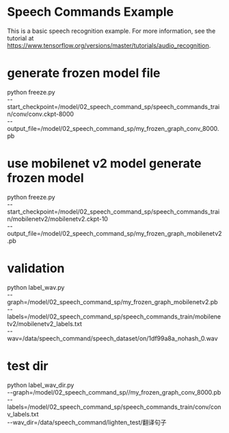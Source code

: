 # Speech Commands Example

This is a basic speech recognition example. For more information, see the
tutorial at https://www.tensorflow.org/versions/master/tutorials/audio_recognition.

# generate frozen model file
python freeze.py \
--start_checkpoint=/model/02_speech_command_sp/speech_commands_train/conv/conv.ckpt-8000 \
--output_file=/model/02_speech_command_sp/my_frozen_graph_conv_8000.pb



# use mobilenet v2 model generate frozen model
python freeze.py \
--start_checkpoint=/model/02_speech_command_sp/speech_commands_train/mobilenetv2/mobilenetv2.ckpt-10 \
--output_file=/model/02_speech_command_sp/my_frozen_graph_mobilenetv2.pb



# validation

python label_wav.py \
--graph=/model/02_speech_command_sp/my_frozen_graph_mobilenetv2.pb \
--labels=/model/02_speech_command_sp/speech_commands_train/mobilenetv2/mobilenetv2_labels.txt \
--wav=/data/speech_command/speech_dataset/on/1df99a8a_nohash_0.wav


# test dir
python label_wav_dir.py \
--graph=/model/02_speech_command_sp//my_frozen_graph_conv_8000.pb \
--labels=/model/02_speech_command_sp/speech_commands_train/conv/conv_labels.txt \
--wav_dir=/data/speech_command/lighten_test/翻译句子




